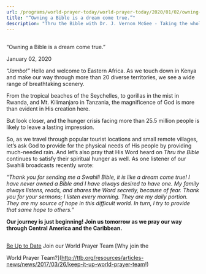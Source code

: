 ```yaml
---
url: /programs/world-prayer-today/world-prayer-today/2020/01/02/owning-a-bible-is-a-dream-come-true-
title: "“Owning a Bible is a dream come true.”"
description: "Thru the Bible with Dr. J. Vernon McGee - Taking the whole Word to the whole world"
---
```







## 
 “Owning a Bible is a dream come true.”


January 02, 2020




*“Jambo!”* Hello and welcome to Eastern Africa. As we touch down in Kenya and make our way through more than 20 diverse territories, we see a wide range of breathtaking scenery. 


From the tropical beaches of the Seychelles, to gorillas in the mist in Rwanda, and Mt. Kilimanjaro in Tanzania, the magnificence of God is more than evident in His creation here.


But look closer, and the hunger crisis facing more than 25.5 million people is likely to leave a lasting impression. 


So, as we travel through popular tourist locations and small remote villages, let’s ask God to provide for the physical needs of His people by providing much-needed rain. And let’s also pray that His Word heard on *Thru the Bible* continues to satisfy their spiritual hunger as well. As one listener of our Swahili broadcasts recently wrote:


*“Thank you for sending me a Swahili Bible, it is like a dream come true! I have never owned a Bible and I have always desired to have one. My family always listens, reads, and shares the Word secretly, because of fear. Thank you for your sermons; I listen every morning. They are my daily portion. They are my source of hope in this difficult world. In turn, I try to provide that same hope to others.”*


**Our journey is just beginning! Join us tomorrow as we pray our way through Central America and the Caribbean.**





## 




[Be Up to Date](http://feeds.feedburner.com/WorldPrayerToday "World Prayer Today RSS Feed")
Join our World Prayer Team
[Why join the  

World Prayer Team?](http://ttb.org/resources/articles-news/news/2017/03/26/keep-it-up-world-prayer-team!)




